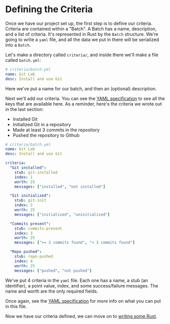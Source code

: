 # Defining the Criteria
Once we have our project set up, the first step is to define our criteria. Criteria are contained within a "Batch". A Batch has a name, description, and a list of criteria. It's represented in Rust by the `Batch` structure. We're going to write a `yaml` file, and all the data we put in there will be serialized into a `Batch`.

Let's make a directory called `criteria/`, and inside there we'll make a file called `batch.yml`:

```yaml
# criteria/batch.yml
name: Git Lab
desc: Install and use Git
```

Here we've put a name for our batch, and then an (optional) description.

Next we'll add our criteria. You can see the [YAML specification](../criteria/yaml_spec.md) to see all the keys that are available here. As a reminder, here's the criteria we wrote out in the last section:
- Installed Git
- Initialized Git in a repository
- Made at least 3 commits in the repository
- Pushed the repository to Github


```yaml
# criteria/batch.yml
name: Git Lab
desc: Install and use Git

criteria:
  "Git installed":
    stub: git-installed
    index: 1
    worth: 25
    messages: ["installed", "not installed"]

  "Git initialized":
    stub: git-init
    index: 2
    worth: 25
    messages: ["initialized", "uninitialized"]

  "Commits present":
    stub: commits-present
    index: 3
    worth: 25
    messages: [">= 3 commits found", "< 3 commits found"]

  "Repo pushed":
    stub: repo-pushed
    index: 4
    worth: 25
    messages: ["pushed", "not pushed"]
```

We've put 4 criteria in the `yaml` file. Each one has a name, a stub (an identifier), a point value, index, and some success/failure messages. The name and worth are the only required fields.

Once again, see the [YAML specification]() for more info on what you can put in this file.

Now we have our criteria defined, we can move on to [writing some Rust](submission.md).
